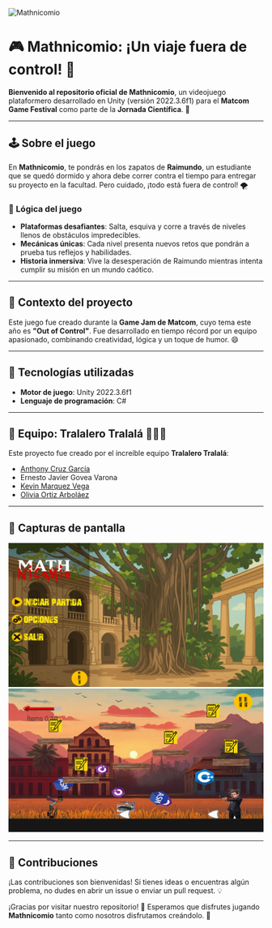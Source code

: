 ![Mathnicomio](./repoPhoto.png)

# 🎮 Mathnicomio: ¡Un viaje fuera de control! 🚀

**Bienvenido al repositorio oficial de Mathnicomio**, un videojuego plataformero desarrollado en Unity (versión 2022.3.6f1) para el **Matcom Game Festival** como parte de la **Jornada Científica**. 🎉

---

## 🕹️ Sobre el juego

En **Mathnicomio**, te pondrás en los zapatos de **Raimundo**, un estudiante que se quedó dormido y ahora debe correr contra el tiempo para entregar su proyecto en la facultad. Pero cuidado, ¡todo está fuera de control! 🌪️

### 🌟 Lógica del juego
- **Plataformas desafiantes**: Salta, esquiva y corre a través de niveles llenos de obstáculos impredecibles.
- **Mecánicas únicas**: Cada nivel presenta nuevos retos que pondrán a prueba tus reflejos y habilidades.
- **Historia inmersiva**: Vive la desesperación de Raimundo mientras intenta cumplir su misión en un mundo caótico.

---

## 📅 Contexto del proyecto

Este juego fue creado durante la **Game Jam de Matcom**, cuyo tema este año es **"Out of Control"**. Fue desarrollado en tiempo récord por un equipo apasionado, combinando creatividad, lógica y un toque de humor. 😄

---

## 🚀 Tecnologías utilizadas
- **Motor de juego**: Unity 2022.3.6f1
- **Lenguaje de programación**: C#

---

## 👥 Equipo: Tralalero Tralalá 🦈👟🎵

Este proyecto fue creado por el increíble equipo **Tralalero Tralalá**:

- [Anthony Cruz García](https://github.com/Anthonycg2003)
- Ernesto Javier Govea Varona
- [Kevin Marquez Vega](https://github.com/kevinator47)
- [Olivia Ortiz Arboláez](https://github.com/ViA8604)

---

## 📸 Capturas de pantalla
![Mathnicomio](./sample1.png)
![Mathnicomio](./sample2.png)

---

## 🤝 Contribuciones
¡Las contribuciones son bienvenidas! Si tienes ideas o encuentras algún problema, no dudes en abrir un issue o enviar un pull request. 💡


¡Gracias por visitar nuestro repositorio! 🎉 Esperamos que disfrutes jugando **Mathnicomio** tanto como nosotros disfrutamos creándolo. 🚀